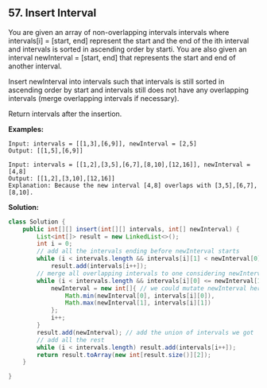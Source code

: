 ## 57. Insert Interval

You are given an array of non-overlapping intervals intervals where intervals[i] = [start, end] represent the start and the end of the ith interval and intervals is sorted in ascending order by starti. You are also given an interval newInterval = [start, end] that represents the start and end of another interval.

Insert newInterval into intervals such that intervals is still sorted in ascending order by start and intervals still does not have any overlapping intervals (merge overlapping intervals if necessary).

Return intervals after the insertion.

**Examples:** 

```
Input: intervals = [[1,3],[6,9]], newInterval = [2,5]
Output: [[1,5],[6,9]]
```

```
Input: intervals = [[1,2],[3,5],[6,7],[8,10],[12,16]], newInterval = [4,8]
Output: [[1,2],[3,10],[12,16]]
Explanation: Because the new interval [4,8] overlaps with [3,5],[6,7],[8,10].
```

**Solution:**

```java
class Solution {
    public int[][] insert(int[][] intervals, int[] newInterval) {
        List<int[]> result = new LinkedList<>();
        int i = 0;
        // add all the intervals ending before newInterval starts
        while (i < intervals.length && intervals[i][1] < newInterval[0])
            result.add(intervals[i++]);
        // merge all overlapping intervals to one considering newInterval
        while (i < intervals.length && intervals[i][0] <= newInterval[1]) {
            newInterval = new int[]{ // we could mutate newInterval here also
                Math.min(newInterval[0], intervals[i][0]),
                Math.max(newInterval[1], intervals[i][1])
            };
            i++;
        }
        result.add(newInterval); // add the union of intervals we got
        // add all the rest
        while (i < intervals.length) result.add(intervals[i++]); 
        return result.toArray(new int[result.size()][2]);
    }

}
```